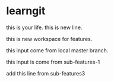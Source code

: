 # learngit

this is your life.
this is new line.

this is new workspace for features.


this input come from local master branch.

this input is come from sub-features-1

add this line from sub-features3


